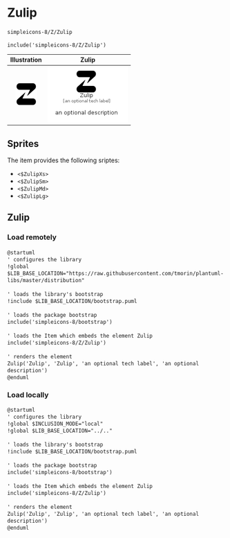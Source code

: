 # Zulip


```text
simpleicons-8/Z/Zulip
```

```text
include('simpleicons-8/Z/Zulip')
```



| Illustration | Zulip |
| :---: | :---: |
| ![illustration for Illustration](../../simpleicons-8/Z/Zulip.png) | ![illustration for Zulip](../../simpleicons-8/Z/Zulip.Local.png) |



## Sprites
The item provides the following sriptes:

- `<$ZulipXs>`
- `<$ZulipSm>`
- `<$ZulipMd>`
- `<$ZulipLg>`





## Zulip

### Load remotely
```plantuml
@startuml
' configures the library
!global $LIB_BASE_LOCATION="https://raw.githubusercontent.com/tmorin/plantuml-libs/master/distribution"

' loads the library's bootstrap
!include $LIB_BASE_LOCATION/bootstrap.puml

' loads the package bootstrap
include('simpleicons-8/bootstrap')

' loads the Item which embeds the element Zulip
include('simpleicons-8/Z/Zulip')

' renders the element
Zulip('Zulip', 'Zulip', 'an optional tech label', 'an optional description')
@enduml
```

### Load locally
```plantuml
@startuml
' configures the library
!global $INCLUSION_MODE="local"
!global $LIB_BASE_LOCATION="../.."

' loads the library's bootstrap
!include $LIB_BASE_LOCATION/bootstrap.puml

' loads the package bootstrap
include('simpleicons-8/bootstrap')

' loads the Item which embeds the element Zulip
include('simpleicons-8/Z/Zulip')

' renders the element
Zulip('Zulip', 'Zulip', 'an optional tech label', 'an optional description')
@enduml
```


